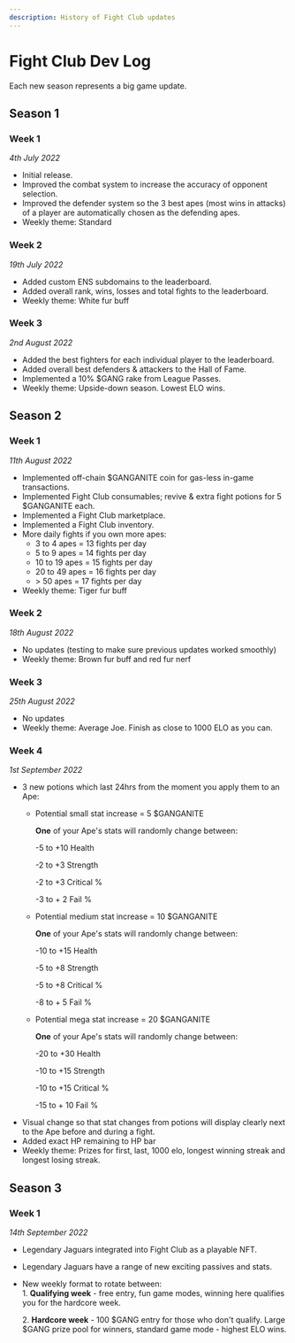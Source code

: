 ```yaml
---
description: History of Fight Club updates
---
```


# Fight Club Dev Log

Each new season represents a big game update.

## Season 1

### Week 1

_4th July 2022_

* Initial release.
* Improved the combat system to increase the accuracy of opponent selection.
* Improved the defender system so the 3 best apes (most wins in attacks) of a player are automatically chosen as the defending apes.
* Weekly theme: Standard

### Week 2

_19th July 2022_

* Added custom ENS subdomains to the leaderboard.
* Added overall rank, wins, losses and total fights to the leaderboard.
* Weekly theme: White fur buff

### Week 3

_2nd August 2022_

* Added the best fighters for each individual player to the leaderboard.
* Added overall best defenders & attackers to the Hall of Fame.
* Implemented a 10% $GANG rake from League Passes.
* Weekly theme: Upside-down season. Lowest ELO wins.

## Season 2

### Week 1

_11th August 2022_

* Implemented off-chain $GANGANITE coin for gas-less in-game transactions.
* Implemented Fight Club consumables; revive & extra fight potions for 5 $GANGANITE each.
* Implemented a Fight Club marketplace.
* Implemented a Fight Club inventory.
* More daily fights if you own more apes:
  * 3 to 4 apes = 13 fights per day
  * 5 to 9 apes = 14 fights per day
  * 10 to 19 apes = 15 fights per day
  * 20 to 49 apes = 16 fights per day
  * \> 50 apes = 17 fights per day
* Weekly theme: Tiger fur buff

### Week 2

_18th August 2022_

* No updates (testing to make sure previous updates worked smoothly)
* Weekly theme: Brown fur buff and red fur nerf

### Week 3

_25th August 2022_

* No updates
* Weekly theme: Average Joe. Finish as close to 1000 ELO as you can.

### Week 4

_1st September 2022_

* 3 new potions which last 24hrs from the moment you apply them to an Ape:
  *   Potential small stat increase = 5 $GANGANITE

      **One** of your Ape's stats will randomly change between:&#x20;

      \-5 to +10 Health

      \-2 to +3 Strength

      \-2 to +3 Critical %

      \-3 to + 2 Fail %
  *   Potential medium stat increase = 10 $GANGANITE

      **One** of your Ape's stats will randomly change between:&#x20;

      \-10 to +15 Health

      \-5 to +8 Strength

      \-5 to +8 Critical %

      \-8 to + 5 Fail %
  *   Potential mega stat increase = 20 $GANGANITE

      **One** of your Ape's stats will randomly change between:&#x20;

      \-20 to +30 Health

      \-10 to +15 Strength

      \-10 to +15 Critical %

      \-15 to + 10 Fail %
* Visual change so that stat changes from potions will display clearly next to the Ape before and during a fight.
* Added exact HP remaining to HP bar
* Weekly theme: Prizes for first, last, 1000 elo, longest winning streak and longest losing streak.

## Season 3

### Week 1

_14th September 2022_

* Legendary Jaguars integrated into Fight Club as a playable NFT.
* Legendary Jaguars have a range of new exciting passives and stats.
*   New weekly format to rotate between:\
    1\. **Qualifying week** - free entry, fun game modes, winning here qualifies you for the hardcore week.

    2\. **Hardcore week** - 100 $GANG entry for those who don't qualify. Large $GANG prize pool for winners, standard game mode - highest ELO wins.
